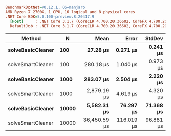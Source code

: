 ``` ini

BenchmarkDotNet=v0.12.1, OS=manjaro 
AMD Ryzen 7 2700X, 1 CPU, 16 logical and 8 physical cores
.NET Core SDK=5.0.100-preview.8.20417.9
  [Host]     : .NET Core 3.1.7 (CoreCLR 4.700.20.36602, CoreFX 4.700.20.37001), X64 RyuJIT
  DefaultJob : .NET Core 3.1.7 (CoreCLR 4.700.20.36602, CoreFX 4.700.20.37001), X64 RyuJIT


```
|            Method |     N |         Mean |      Error |    StdDev |
|------------------ |------ |-------------:|-----------:|----------:|
| **solveBasicCleaner** |   **100** |     **27.28 μs** |   **0.271 μs** |  **0.241 μs** |
| solveSmartCleaner |   100 |    280.18 μs |   1.040 μs |  0.973 μs |
| **solveBasicCleaner** |  **1000** |    **283.07 μs** |   **2.504 μs** |  **2.220 μs** |
| solveSmartCleaner |  1000 |  2,879.19 μs |   4.619 μs |  4.320 μs |
| **solveBasicCleaner** | **10000** |  **5,582.31 μs** |  **76.297 μs** | **71.368 μs** |
| solveSmartCleaner | 10000 | 36,450.59 μs | 116.019 μs | 96.881 μs |
